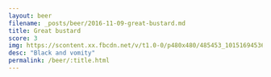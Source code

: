 ```yaml
---
layout: beer
filename: _posts/beer/2016-11-09-great-bustard.md
title: Great bustard
score: 3
img: https://scontent.xx.fbcdn.net/v/t1.0-0/p480x480/485453_10151694536548745_106155626_n.jpg?oh=10403580822c39fb138ba259e984b143&oe=592247A1
desc: "Black and vomity"
permalink: /beer/:title.html
---
```

